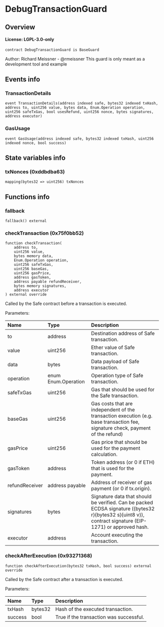 # DebugTransactionGuard

## Overview

#### License: LGPL-3.0-only

```solidity
contract DebugTransactionGuard is BaseGuard
```

Author: Richard Meissner - @rmeissner
This guard is only meant as a development tool and example

## Events info

### TransactionDetails

```solidity
event TransactionDetails(address indexed safe, bytes32 indexed txHash, address to, uint256 value, bytes data, Enum.Operation operation, uint256 safeTxGas, bool usesRefund, uint256 nonce, bytes signatures, address executor)
```


### GasUsage

```solidity
event GasUsage(address indexed safe, bytes32 indexed txHash, uint256 indexed nonce, bool success)
```


## State variables info

### txNonces (0xddbdba63)

```solidity
mapping(bytes32 => uint256) txNonces
```


## Functions info

### fallback

```solidity
fallback() external
```


### checkTransaction (0x75f0bb52)

```solidity
function checkTransaction(
    address to,
    uint256 value,
    bytes memory data,
    Enum.Operation operation,
    uint256 safeTxGas,
    uint256 baseGas,
    uint256 gasPrice,
    address gasToken,
    address payable refundReceiver,
    bytes memory signatures,
    address executor
) external override
```

Called by the Safe contract before a transaction is executed.


Parameters:

| Name           | Type                | Description                                                                                                                                               |
| :------------- | :------------------ | :-------------------------------------------------------------------------------------------------------------------------------------------------------- |
| to             | address             | Destination address of Safe transaction.                                                                                                                  |
| value          | uint256             | Ether value of Safe transaction.                                                                                                                          |
| data           | bytes               | Data payload of Safe transaction.                                                                                                                         |
| operation      | enum Enum.Operation | Operation type of Safe transaction.                                                                                                                       |
| safeTxGas      | uint256             | Gas that should be used for the Safe transaction.                                                                                                         |
| baseGas        | uint256             | Gas costs that are independent of the transaction execution (e.g. base transaction fee, signature check, payment of the refund)                           |
| gasPrice       | uint256             | Gas price that should be used for the payment calculation.                                                                                                |
| gasToken       | address             | Token address (or 0 if ETH) that is used for the payment.                                                                                                 |
| refundReceiver | address payable     | Address of receiver of gas payment (or 0 if tx.origin).                                                                                                   |
| signatures     | bytes               | Signature data that should be verified. Can be packed ECDSA signature ({bytes32 r}{bytes32 s}{uint8 v}), contract signature (EIP-1271) or approved hash.  |
| executor       | address             | Account executing the transaction.                                                                                                                        |

### checkAfterExecution (0x93271368)

```solidity
function checkAfterExecution(bytes32 txHash, bool success) external override
```

Called by the Safe contract after a transaction is executed.


Parameters:

| Name    | Type    | Description                             |
| :------ | :------ | :-------------------------------------- |
| txHash  | bytes32 | Hash of the executed transaction.       |
| success | bool    | True if the transaction was successful. |
